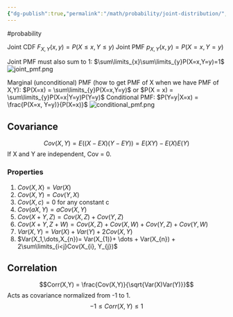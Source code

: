 ```yaml
---
{"dg-publish":true,"permalink":"/math/probability/joint-distribution/","created":"","updated":""}
---
```


#probability 

Joint CDF $F_{X,Y}(x,y) = P(X \leq x, Y \leq y)$
Joint PMF $p_{X,Y}(x,y) = P(X = x, Y = y)$

Joint PMF must also sum to 1: $\sum\limits_{x}\sum\limits_{y}P(X=x,Y=y)=1$
![joint_pmf.png](/img/user/Files/joint_pmf.png)

Marginal (unconditional) PMF (how to get PMF of X when we have PMF of X,Y): $P(X=x) = \sum\limits_{y}P(X=x,Y=y)$ or $P(X = x) = \sum\limits_{y}P(X=x|Y=y)P(Y=y)$
Conditional PMF: $P(Y=y|X=x) = \frac{P(X=x, Y=y)}{P(X=x)}$
![conditional_pmf.png](/img/user/Files/conditional_pmf.png)

## Covariance
$$Cov(X,Y) = E((X - EX)(Y - EY)) = E(XY) - E(X)E(Y)$$
If X and Y are independent, Cov = 0.

### Properties
1. $Cov(X,X) = Var(X)$
2. $Cov(X,Y) = Cov(Y,X)$
3. $Cov(X,c) = 0$ for any constant c
4. $Cov(aX, Y) = aCov(X,Y)$
5. $Cov(X+Y,Z) = Cov(X,Z) + Cov(Y,Z)$
6. $Cov(X+Y,Z+W) = Cov(X,Z) + Cov(X,W) + Cov(Y,Z) + Cov(Y,W)$
7. $Var(X,Y) = Var(X) + Var(Y) + 2Cov(X,Y)$
8. $Var(X_1,\dots,X_{n})= Var(X_{1)}+ \dots + Var(X_{n}) + 2\sum\limits_{i<j}Cov(X_{i}, Y_{j})$

## Correlation
$$Corr(X,Y) = \frac{Cov(X,Y)}{\sqrt{Var(X)Var(Y)}}$$
Acts as covariance normalized from -1 to 1.
$$-1 \leq Corr(X,Y) \leq 1$$
